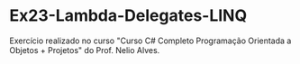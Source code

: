 # Ex23-Lambda-Delegates-LINQ
Exercício realizado no curso "Curso C# Completo Programação Orientada a Objetos + Projetos" do Prof. Nelio Alves.
